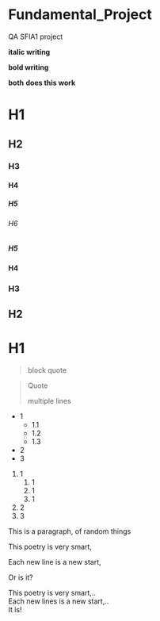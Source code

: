 # Fundamental_Project
QA SFIA1 project

__italic writing__

**bold writing**

**__both__**
__**does this work**__

# H1
## H2
### H3
#### H4
##### H5
###### H6
##### H5
#### H4
### H3
## H2
# H1

> block quote 


> Quote 
>
> multiple lines

* 1
  * 1.1
  * 1.2
  * 1.3
* 2
* 3

1. 1
    1. 1
    2. 1
    3. 1
2. 2
3. 3

This is a paragraph, of random things

This poetry is very smart,

Each new line is a new start,

Or is it?

This poetry is very smart,..  
Each new lines is a new start,..  
It is!


